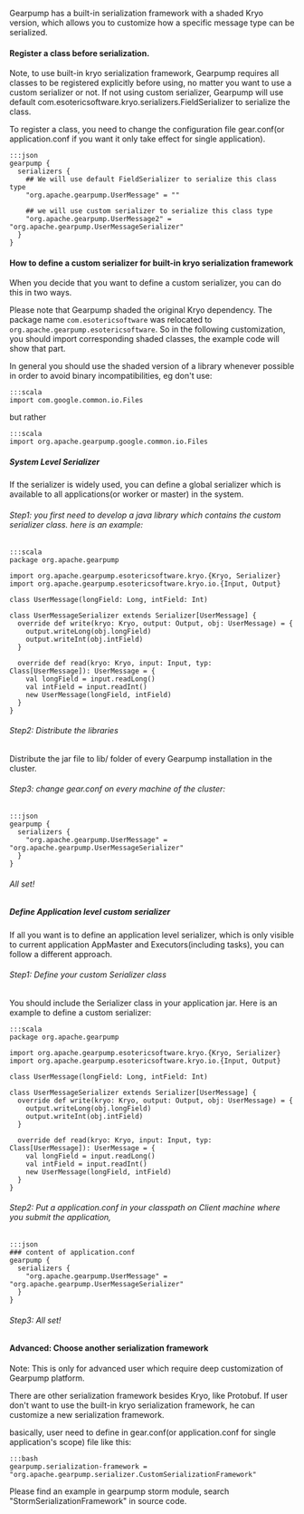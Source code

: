 Gearpump has a built-in serialization framework with a shaded Kryo version, which allows you to customize how a specific message type can be serialized. 

#### Register a class before serialization.

Note, to use built-in kryo serialization framework, Gearpump requires all classes to be registered explicitly before using, no matter you want to use a custom serializer or not. If not using custom serializer, Gearpump will use default com.esotericsoftware.kryo.serializers.FieldSerializer to serialize the class. 

To register a class, you need to change the configuration file gear.conf(or application.conf if you want it only take effect for single application).

	:::json
	gearpump {
	  serializers {
	    ## We will use default FieldSerializer to serialize this class type
	    "org.apache.gearpump.UserMessage" = ""
	    
	    ## we will use custom serializer to serialize this class type
	    "org.apache.gearpump.UserMessage2" = "org.apache.gearpump.UserMessageSerializer"
	  }
	}
	

#### How to define a custom serializer for built-in kryo serialization framework

When you decide that you want to define a custom serializer, you can do this in two ways.

Please note that Gearpump shaded the original Kryo dependency. The package name ```com.esotericsoftware``` was relocated to ```org.apache.gearpump.esotericsoftware```. So in the following customization, you should import corresponding shaded classes, the example code will show that part.

In general you should use the shaded version of a library whenever possible in order to avoid binary incompatibilities, eg don't use:

	:::scala
	import com.google.common.io.Files


but rather

	:::scala
	import org.apache.gearpump.google.common.io.Files


##### System Level Serializer

If the serializer is widely used, you can define a global serializer which is available to all applications(or worker or master) in the system.

###### Step1: you first need to develop a java library which contains the custom serializer class. here is an example:

	:::scala
	package org.apache.gearpump
	
	import org.apache.gearpump.esotericsoftware.kryo.{Kryo, Serializer}
	import org.apache.gearpump.esotericsoftware.kryo.io.{Input, Output}
	
	class UserMessage(longField: Long, intField: Int)
	
	class UserMessageSerializer extends Serializer[UserMessage] {
	  override def write(kryo: Kryo, output: Output, obj: UserMessage) = {
	    output.writeLong(obj.longField)
	    output.writeInt(obj.intField)
	  }
	
	  override def read(kryo: Kryo, input: Input, typ: Class[UserMessage]): UserMessage = {
	    val longField = input.readLong()
	    val intField = input.readInt()
	    new UserMessage(longField, intField)
	  }
	}


###### Step2: Distribute the libraries

Distribute the jar file to lib/ folder of every Gearpump installation in the cluster.

###### Step3: change gear.conf on every machine of the cluster:

	:::json
	gearpump {
	  serializers {
	    "org.apache.gearpump.UserMessage" = "org.apache.gearpump.UserMessageSerializer"
	  }
	}
	

###### All set!

##### Define Application level custom serializer
If all you want is to define an application level serializer, which is only visible to current application AppMaster and Executors(including tasks), you can follow a different approach.

###### Step1: Define your custom Serializer class

You should include the Serializer class in your application jar. Here is an example to define a custom serializer:

	:::scala
	package org.apache.gearpump
	
	import org.apache.gearpump.esotericsoftware.kryo.{Kryo, Serializer}
	import org.apache.gearpump.esotericsoftware.kryo.io.{Input, Output}
	
	class UserMessage(longField: Long, intField: Int)
	
	class UserMessageSerializer extends Serializer[UserMessage] {
	  override def write(kryo: Kryo, output: Output, obj: UserMessage) = {
	    output.writeLong(obj.longField)
	    output.writeInt(obj.intField)
	  }
	
	  override def read(kryo: Kryo, input: Input, typ: Class[UserMessage]): UserMessage = {
	    val longField = input.readLong()
	    val intField = input.readInt()
	    new UserMessage(longField, intField)
	  }
	}


###### Step2: Put a application.conf in your classpath on Client machine where you submit the application, 

	:::json
	### content of application.conf
	gearpump {
	  serializers {
	    "org.apache.gearpump.UserMessage" = "org.apache.gearpump.UserMessageSerializer"
	  }
	}
	

###### Step3: All set!

#### Advanced: Choose another serialization framework

Note: This is only for advanced user which require deep customization of Gearpump platform.

There are other serialization framework besides Kryo, like Protobuf. If user don't want to use the built-in kryo serialization framework, he can customize a new serialization framework. 

basically, user need to define in gear.conf(or application.conf for single application's scope) file like this:

	:::bash
	gearpump.serialization-framework = "org.apache.gearpump.serializer.CustomSerializationFramework"
	

Please find an example in gearpump storm module, search "StormSerializationFramework" in source code.